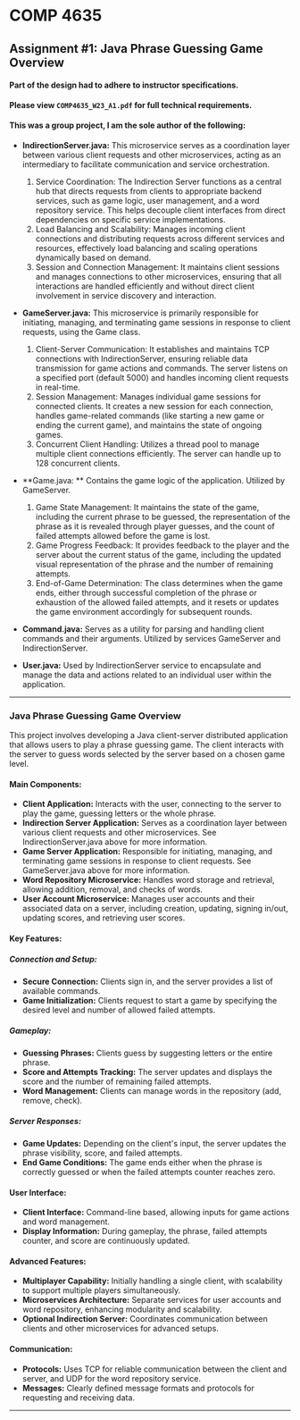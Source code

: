 # COMP 4635
## Assignment #1: Java Phrase Guessing Game Overview

#### Part of the design had to adhere to instructor specifications.
**Please view `COMP4635_W23_A1.pdf` for full technical requirements.**

#### This was a group project, I am the sole author of the following: 
- **IndirectionServer.java:** This microservice serves as a coordination layer between various client requests and other microservices, acting as an intermediary to facilitate communication and service orchestration. 
    1. Service Coordination: The Indirection Server functions as a central hub that directs requests from clients to appropriate backend services, such as game logic, user management, and a word repository service. This helps decouple client interfaces from direct dependencies on specific service implementations.
    2. Load Balancing and Scalability: Manages incoming client connections and distributing requests across different services and resources, effectively load balancing and scaling operations dynamically based on demand.
    3. Session and Connection Management: It maintains client sessions and manages connections to other microservices, ensuring that all interactions are handled efficiently and without direct client involvement in service discovery and interaction.

- **GameServer.java:** This microservice is primarily responsible for initiating, managing, and terminating game sessions in response to client requests, using the Game class. 
    1. Client-Server Communication: It establishes and maintains TCP connections with IndirectionServer, ensuring reliable data transmission for game actions and commands. The server listens on a specified port (default 5000) and handles incoming client requests in real-time.
    2. Session Management: Manages individual game sessions for connected clients. It creates a new session for each connection, handles game-related commands (like starting a new game or ending the current game), and maintains the state of ongoing games.
    3. Concurrent Client Handling: Utilizes a thread pool to manage multiple client connections efficiently. The server can handle up to 128 concurrent clients.

- **Game.java: ** Contains the game logic of the application. Utilized by GameServer.
    1. Game State Management: It maintains the state of the game, including the current phrase to be guessed, the representation of the phrase as it is revealed through player guesses, and the count of failed attempts allowed before the game is lost.
    2. Game Progress Feedback: It provides feedback to the player and the server about the current status of the game, including the updated visual representation of the phrase and the number of remaining attempts.
    3. End-of-Game Determination: The class determines when the game ends, either through successful completion of the phrase or exhaustion of the allowed failed attempts, and it resets or updates the game environment accordingly for subsequent rounds.
    
- **Command.java:** Serves as a utility for parsing and handling client commands and their arguments. Utilized by services GameServer and IndirectionServer.

- **User.java:** Used by IndirectionServer service to encapsulate and manage the data and actions related to an individual user within the application.

---

### Java Phrase Guessing Game Overview

This project involves developing a Java client-server distributed application that allows users to play a phrase guessing game. The client interacts with the server to guess words selected by the server based on a chosen game level.

#### Main Components:

- **Client Application:** Interacts with the user, connecting to the server to play the game, guessing letters or the whole phrase.
- **Indirection Server Application:** Serves as a coordination layer between various client requests and other microservices. See IndirectionServer.java above for more information.
- **Game Server Application:** Responsible for initiating, managing, and terminating game sessions in response to client requests. See GameServer.java above for more information.
- **Word Repository Microservice:** Handles word storage and retrieval, allowing addition, removal, and checks of words.
- **User Account Microservice:** Manages user accounts and their associated data on a server, including creation, updating, signing in/out, updating scores, and retrieving user scores.

#### Key Features:

##### Connection and Setup:
- **Secure Connection:** Clients sign in, and the server provides a list of available commands.
- **Game Initialization:** Clients request to start a game by specifying the desired level and number of allowed failed attempts.

##### Gameplay:
- **Guessing Phrases:** Clients guess by suggesting letters or the entire phrase.
- **Score and Attempts Tracking:** The server updates and displays the score and the number of remaining failed attempts.
- **Word Management:** Clients can manage words in the repository (add, remove, check).

##### Server Responses:
- **Game Updates:** Depending on the client's input, the server updates the phrase visibility, score, and failed attempts.
- **End Game Conditions:** The game ends either when the phrase is correctly guessed or when the failed attempts counter reaches zero.

#### User Interface:
- **Client Interface:** Command-line based, allowing inputs for game actions and word management.
- **Display Information:** During gameplay, the phrase, failed attempts counter, and score are continuously updated.

#### Advanced Features:
- **Multiplayer Capability:** Initially handling a single client, with scalability to support multiple players simultaneously.
- **Microservices Architecture:** Separate services for user accounts and word repository, enhancing modularity and scalability.
- **Optional Indirection Server:** Coordinates communication between clients and other microservices for advanced setups.

#### Communication:
- **Protocols:** Uses TCP for reliable communication between the client and server, and UDP for the word repository service.
- **Messages:** Clearly defined message formats and protocols for requesting and receiving data.

---

